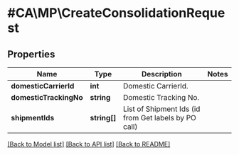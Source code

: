# #CA\MP\CreateConsolidationRequest

## Properties

Name | Type | Description | Notes
------------ | ------------- | ------------- | -------------
**domesticCarrierId** | **int** | Domestic CarrierId. |
**domesticTrackingNo** | **string** | Domestic Tracking No. |
**shipmentIds** | **string[]** | List of Shipment Ids (id from Get labels by PO call) |


[[Back to Model list]](../) [[Back to API list]](../../Api/CA/MP) [[Back to README]](../../README.md)
